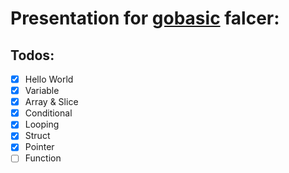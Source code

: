 # Presentation for [gobasic](https://github.com/Falcer/gobasic) falcer:

## Todos:

- [x] Hello World
- [x] Variable
- [x] Array & Slice
- [x] Conditional
- [x] Looping
- [x] Struct
- [x] Pointer
- [ ] Function